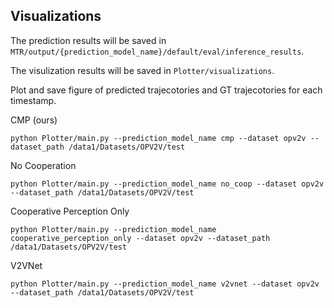 ## Visualizations

The prediction results will be saved in `MTR/output/{prediction_model_name}/default/eval/inference_results`.

The visulization results will be saved in `Plotter/visualizations`.

Plot and save figure of predicted trajecotories and GT trajecotories for each timestamp.

CMP (ours)

```
python Plotter/main.py --prediction_model_name cmp --dataset opv2v --dataset_path /data1/Datasets/OPV2V/test
```

No Cooperation

```
python Plotter/main.py --prediction_model_name no_coop --dataset opv2v --dataset_path /data1/Datasets/OPV2V/test
```

Cooperative Perception Only

```
python Plotter/main.py --prediction_model_name cooperative_perception_only --dataset opv2v --dataset_path /data1/Datasets/OPV2V/test
```

V2VNet

```
python Plotter/main.py --prediction_model_name v2vnet --dataset opv2v --dataset_path /data1/Datasets/OPV2V/test
```

